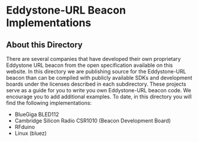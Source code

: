 # Eddystone-URL Beacon Implementations

## About this Directory

There are several companies that have developed their own proprietary Eddystone URL beacon from the open 
specification available on this website. In this directory we are publishing source for the
Eddystone-URL beacon than can be compiled with publicly available SDKs and development boards
under the licenses described in each subdirectory. These projects serve as a guide for you to
write you own Eddystone-URL beacon code. We encourage you to add additional examples.
To date, in this directory you will find the following implementations:

* BlueGiga BLED112
* Cambridge Silicon Radio CSR1010 (Beacon Development Board)
* RFduino
* Linux (bluez)
